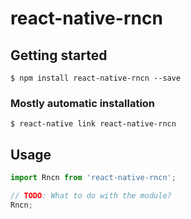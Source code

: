 # react-native-rncn

## Getting started

`$ npm install react-native-rncn --save`

### Mostly automatic installation

`$ react-native link react-native-rncn`

## Usage
```javascript
import Rncn from 'react-native-rncn';

// TODO: What to do with the module?
Rncn;
```

